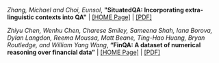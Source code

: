 *Zhang, Michael and Choi, Eunsol*, **"SituatedQA: Incorporating extra-linguistic contexts into QA"** | [[HOME Page]](https://aclanthology.org/2021.emnlp-main.586/) | [[PDF]](https://aclanthology.org/2021.emnlp-main.586.pdf)



*Zhiyu Chen, Wenhu Chen, Charese Smiley, Sameena Shah, Iana Borova, Dylan Langdon, Reema Moussa, Matt Beane, Ting-Hao Huang, Bryan Routledge, and William Yang Wang*, **“FinQA: A dataset of numerical reasoning over financial data”** | [[HOME Page]](https://aclanthology.org/2021.emnlp-main.300/) | [[PDF]](https://aclanthology.org/2021.emnlp-main.300.pdf)

